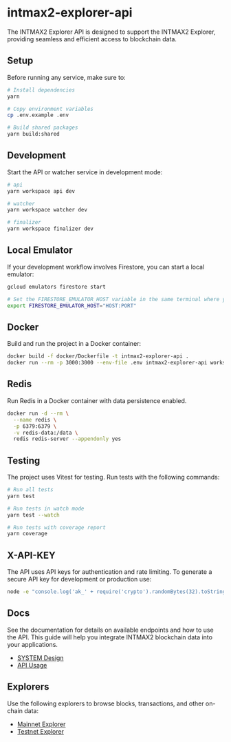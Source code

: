 # intmax2-explorer-api

The INTMAX2 Explorer API is designed to support the INTMAX2 Explorer, providing seamless and efficient access to blockchain data.

## Setup

Before running any service, make sure to:

```sh
# Install dependencies
yarn

# Copy environment variables
cp .env.example .env

# Build shared packages
yarn build:shared
```

## Development

Start the API or watcher service in development mode:

```sh
# api
yarn workspace api dev

# watcher
yarn workspace watcher dev

# finalizer
yarn workspace finalizer dev
```

## Local Emulator

If your development workflow involves Firestore, you can start a local emulator:

```sh
gcloud emulators firestore start

# Set the FIRESTORE_EMULATOR_HOST variable in the same terminal where you will run your application.
export FIRESTORE_EMULATOR_HOST="HOST:PORT"
```

## Docker

Build and run the project in a Docker container:

```sh
docker build -f docker/Dockerfile -t intmax2-explorer-api .
docker run --rm -p 3000:3000 --env-file .env intmax2-explorer-api workspace api start
```

## Redis

Run Redis in a Docker container with data persistence enabled.

```sh
docker run -d --rm \
  --name redis \
  -p 6379:6379 \
  -v redis-data:/data \
  redis redis-server --appendonly yes
```

## Testing

The project uses Vitest for testing. Run tests with the following commands:

```sh
# Run all tests
yarn test

# Run tests in watch mode
yarn test --watch

# Run tests with coverage report
yarn coverage
```

## X-API-KEY

The API uses API keys for authentication and rate limiting. To generate a secure API key for development or production use:

```sh
node -e "console.log('ak_' + require('crypto').randomBytes(32).toString('base64url'))"
```

## Docs

See the documentation for details on available endpoints and how to use the API.
This guide will help you integrate INTMAX2 blockchain data into your applications.

- [SYSTEM Design](./docs/SYSTEM_DESIGN.md)
- [API Usage](./docs/API.md)

## Explorers

Use the following explorers to browse blocks, transactions, and other on-chain data:

- [Mainnet Explorer](https://explorer.intmax.io)
- [Testnet Explorer](https://beta.testnet.explorer.intmax.io)